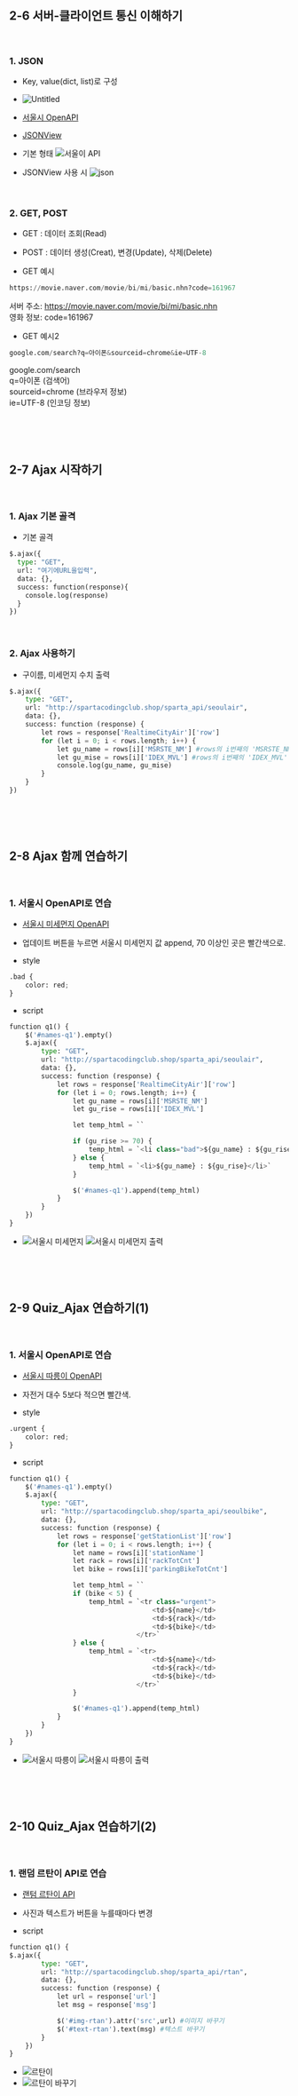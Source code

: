 ## 2-6 서버-클라이언트 통신 이해하기

<br>

### 1. JSON

- Key, value(dict, list)로 구성
- ![Untitled](https://user-images.githubusercontent.com/98236458/164431724-95d5818f-3428-469a-b6e9-cfd160019a09.png)

- [서울시 OpenAPI](http://openapi.seoul.go.kr:8088/6d4d776b466c656533356a4b4b5872/json/RealtimeCityAir/1/99)
- [JSONView](https://chrome.google.com/webstore/detail/jsonview/chklaanhfefbnpoihckbnefhakgolnmc?hl=ko)

- 기본 형태
![서울이 API](https://user-images.githubusercontent.com/98236458/164430958-3571c60d-e34a-471e-88cd-80da6e550222.PNG)

- JSONView 사용 시
![json](https://user-images.githubusercontent.com/98236458/164431266-9e698afb-39e0-4410-87e7-23d1d357116d.PNG)

<br>

### 2. GET, POST

- GET : 데이터 조회(Read)

- POST : 데이터 생성(Creat), 변경(Update), 삭제(Delete)

- GET 예시
```python
https://movie.naver.com/movie/bi/mi/basic.nhn?code=161967
```
서버 주소: https://movie.naver.com/movie/bi/mi/basic.nhn<br>
영화 정보: code=161967

- GET 예시2
```python
google.com/search?q=아이폰&sourceid=chrome&ie=UTF-8
```
google.com/search<br>
q=아이폰 (검색어)<br>
sourceid=chrome (브라우저 정보)<br>
ie=UTF-8 (인코딩 정보)

<br><br><br>

## 2-7 Ajax 시작하기

<br>

### 1. Ajax 기본 골격

- 기본 골격
```python
$.ajax({
  type: "GET",
  url: "여기에URL을입력",
  data: {},
  success: function(response){
    console.log(response)
  }
})
```

<br>

### 2. Ajax 사용하기

- 구이름, 미세먼지 수치 출력
```python
$.ajax({
    type: "GET",
    url: "http://spartacodingclub.shop/sparta_api/seoulair",
    data: {},
    success: function (response) {
        let rows = response['RealtimeCityAir']['row']
        for (let i = 0; i < rows.length; i++) {
            let gu_name = rows[i]['MSRSTE_NM'] #rows의 i번째의 'MSRSTE_NM'
            let gu_mise = rows[i]['IDEX_MVL'] #rows의 i번째의 'IDEX_MVL'
            console.log(gu_name, gu_mise)
        }
    }
})
```

<br><br><br>

## 2-8 Ajax 함께 연습하기

<br>

### 1. 서울시 OpenAPI로 연습

- [서울시 미세먼지 OpenAPI](http://spartacodingclub.shop/sparta_api/seoulair)
- 업데이트 버튼을 누르면 서울시 미세먼지 값 append, 70 이상인 곳은 빨간색으로.

- style
```python
.bad {
    color: red;
}
```

- script
```python
function q1() {
    $('#names-q1').empty()
    $.ajax({
        type: "GET",
        url: "http://spartacodingclub.shop/sparta_api/seoulair",
        data: {},
        success: function (response) {
            let rows = response['RealtimeCityAir']['row']
            for (let i = 0; rows.length; i++) {
                let gu_name = rows[i]['MSRSTE_NM']
                let gu_rise = rows[i]['IDEX_MVL']

                let temp_html = ``

                if (gu_rise >= 70) {
                    temp_html = `<li class="bad">${gu_name} : ${gu_rise}</li>`
                } else {
                    temp_html = `<li>${gu_name} : ${gu_rise}</li>`
                }

                $('#names-q1').append(temp_html)
            }
        }
    })
}
```

- ![서울시 미세먼지](https://user-images.githubusercontent.com/98236458/164503318-7cefbf4e-e448-40e8-b511-97c45d1fe36e.PNG)
![서울시 미세먼지 출력](https://user-images.githubusercontent.com/98236458/164503334-17af4f5a-2c66-4425-909f-a55140baed34.PNG)

<br><br><br>

## 2-9 Quiz_Ajax 연습하기(1)

<br>

### 1. 서울시 OpenAPI로 연습

- [서울시 따릉이 OpenAPI](http://spartacodingclub.shop/sparta_api/seoulbike)
- 자전거 대수 5보다 적으면 빨간색.

- style
```python
.urgent {
    color: red;
}
```

- script
```python
function q1() {
    $('#names-q1').empty()
    $.ajax({
        type: "GET",
        url: "http://spartacodingclub.shop/sparta_api/seoulbike",
        data: {},
        success: function (response) {
            let rows = response['getStationList']['row']
            for (let i = 0; i < rows.length; i++) {
                let name = rows[i]['stationName']
                let rack = rows[i]['rackTotCnt']
                let bike = rows[i]['parkingBikeTotCnt']

                let temp_html = ``
                if (bike < 5) {
                    temp_html = `<tr class="urgent">
                                    <td>${name}</td>
                                    <td>${rack}</td>
                                    <td>${bike}</td>
                                </tr>`
                } else {
                    temp_html = `<tr>
                                    <td>${name}</td>
                                    <td>${rack}</td>
                                    <td>${bike}</td>
                                </tr>`
                }

                $('#names-q1').append(temp_html)
            }
        }
    })
}
```

- ![서울시 따릉이](https://user-images.githubusercontent.com/98236458/164507423-f100237b-194f-41cd-b270-b5029c6727ec.PNG)
![서울시 따릉이 출력](https://user-images.githubusercontent.com/98236458/164507445-f07a6d18-d143-4b10-9d5f-03cf49b52c89.PNG)

<br><br><br>

## 2-10 Quiz_Ajax 연습하기(2)

<br>

### 1. 랜덤 르탄이 API로 연습

- [랜텀 르탄이 API](http://spartacodingclub.shop/sparta_api/rtan)
- 사진과 텍스트가 버튼을 누를때마다 변경

- script
```python
function q1() {
$.ajax({
        type: "GET",
        url: "http://spartacodingclub.shop/sparta_api/rtan",
        data: {},
        success: function (response) {
            let url = response['url']
            let msg = response['msg']

            $('#img-rtan').attr('src',url) #이미지 바꾸기
            $('#text-rtan').text(msg) #텍스트 바꾸기
        }
    })
}
```

- ![르탄이](https://user-images.githubusercontent.com/98236458/164510484-bb919ad5-7611-4f2f-8bec-56f7e9527a16.PNG)
- ![르탄이 바꾸기](https://user-images.githubusercontent.com/98236458/164510504-efc1ef3e-5c26-44ea-a631-87c19f13d297.PNG)